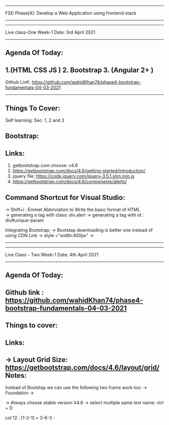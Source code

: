 _______________________________________________________________________________________
                              
FSD Phase[4]: Develop a Web Application using frontend stack
_______________________________________________________________________________________

*************************************************
Live class-One
Week-1
Date: 3rd April 2021
*************************************************
Agenda Of Today:
---------------------------
1.(HTML CSS JS )
2. Bootstrap
3. (Angular 2+ )
----------------------------------------------------------------
Github LinK: https://github.com/wahidKhan74/phase4-bootstrap-fundamentals-04-03-2021

-----------------------------------------------------------------
Things To Cover:
---------------------
Self learning: Sec: 1, 2 and 3

Bootstrap:
----------------------------------------------------------------

Links:
--------
1. getbootstrap.com  choose: v4.6 
2. https://getbootstrap.com/docs/4.6/getting-started/introduction/ 
3. jquery file: https://code.jquery.com/jquery-3.5.1.slim.min.js
4. https://getbootstrap.com/docs/4.6/components/alerts/



Command Shortcut for Visual Studio:
---------------------------------------------------
-> Shift+i : Emmet Abbriviation to Write the basic format of HTML \
-> generating a tag with class: div.alert 
-> generating a tag with id : div#unique-param 

Integrating Bootstrap; 
-> Bootstap downloading is better one instead of using CDN Link 
-> style ="width:400px" 
->   

_________________________________________________________________________________________________________

************************************************************************
Live Class - Two
Week-1
Date: 4th April 2021 
*************************************************************************
Agenda Of Today:
---------------------

Github link : https://github.com/wahidKhan74/phase4-bootstrap-fundamentals-04-03-2021
----------------------------------------------------------------


Things to cover:
------------------------

Links:
------------------------
-> Layout Grid Size: https://getbootstrap.com/docs/4.6/layout/grid/ 
Notes:
---------- 
Instead of Bootstap we can use the following two frame work too:
-> Foundation 
-> 

-> Always choose stable version V4.6 
-> select multiple same text name: ctrl + D

  col 12 : [1-2-1] = 3-6-3 : 


